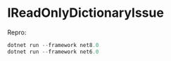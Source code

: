 # IReadOnlyDictionaryIssue

Repro:

```csharp
dotnet run --framework net8.0
dotnet run --framework net6.0
```